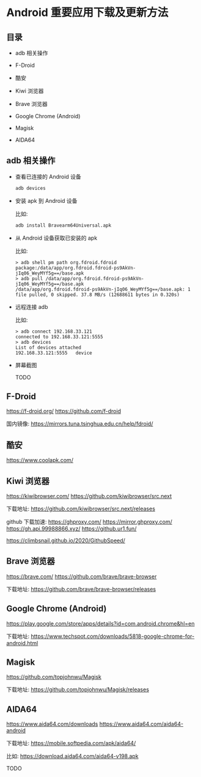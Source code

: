 # Android 重要应用下载及更新方法


## 目录

+ adb 相关操作

+ F-Droid

+ 酷安

+ Kiwi 浏览器

+ Brave 浏览器

+ Google Chrome (Android)

+ Magisk

+ AIDA64


## adb 相关操作

+ 查看已连接的 Android 设备

  ```sh
  adb devices
  ```

+ 安装 apk 到 Android 设备

  比如:

  ```sh
  adb install Bravearm64Universal.apk
  ```

+ 从 Android 设备获取已安装的 apk

  比如:

  ```
  > adb shell pm path org.fdroid.fdroid
  package:/data/app/org.fdroid.fdroid-ps9AkVn-jIq06_WeyMYf5g==/base.apk
  > adb pull /data/app/org.fdroid.fdroid-ps9AkVn-jIq06_WeyMYf5g==/base.apk
  /data/app/org.fdroid.fdroid-ps9AkVn-jIq06_WeyMYf5g==/base.apk: 1 file pulled, 0 skipped. 37.8 MB/s (12688611 bytes in 0.320s)
  ```

+ 远程连接 adb

  比如:

  ```
  > adb connect 192.168.33.121
  connected to 192.168.33.121:5555
  > adb devices
  List of devices attached
  192.168.33.121:5555	device
  ```

+ 屏幕截图

  TODO


## F-Droid

<https://f-droid.org/>
<https://github.com/f-droid>

国内镜像:
<https://mirrors.tuna.tsinghua.edu.cn/help/fdroid/>


## 酷安

<https://www.coolapk.com/>


## Kiwi 浏览器

<https://kiwibrowser.com/>
<https://github.com/kiwibrowser/src.next>

下载地址:
<https://github.com/kiwibrowser/src.next/releases>

github 下载加速:
<https://ghproxy.com/>
<https://mirror.ghproxy.com/>
<https://gh.api.99988866.xyz/>
<https://github.ur1.fun/>

<https://climbsnail.github.io/2020/GithubSpeed/>


## Brave 浏览器

<https://brave.com/>
<https://github.com/brave/brave-browser>

下载地址:
<https://github.com/brave/brave-browser/releases>


## Google Chrome (Android)

<https://play.google.com/store/apps/details?id=com.android.chrome&hl=en>

下载地址:
<https://www.techspot.com/downloads/5818-google-chrome-for-android.html>


## Magisk

<https://github.com/topjohnwu/Magisk>

下载地址:
<https://github.com/topjohnwu/Magisk/releases>


## AIDA64

<https://www.aida64.com/downloads>
<https://www.aida64.com/aida64-android>

下载地址:
<https://mobile.softpedia.com/apk/aida64/>

比如:
<https://download.aida64.com/aida64-v198.apk>


TODO
